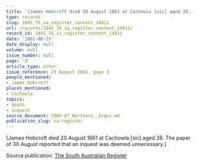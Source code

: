 ```yaml
---
title: '[James Hobcroft died 20 August 1861 at Cachowla [sic] aged 28.]'
type: records
slug: 1845_76_sa_register_content_14811
url: /records/1845_76_sa_register_content_14811/
record_id: 1845_76_sa_register_content_14811
date: '1861-08-23'
date_display: null
volume: null
issue_number: null
page: '3'
article_type: other
issue_reference: 23 August 1861, page 3
people_mentioned:
- James Hobcroft
places_mentioned:
- Cachowla
topics:
- death
- inquest
source_document: 1985-87_Northern__Argus.md
publication_slug: sa-register
---
```


[James Hobcroft died 20 August 1861 at Cachowla [sic] aged 28.  The paper of 30 August reported that an inquest was deemed unnecessary.]

Source publication: [The South Australian Register](/publications/sa-register/)
